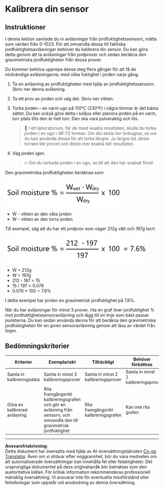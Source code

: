 <!--
CO_OP_TRANSLATOR_METADATA:
{
  "original_hash": "506d21b544d5de47406c89ad496a21cd",
  "translation_date": "2025-08-27T22:28:03+00:00",
  "source_file": "2-farm/lessons/2-detect-soil-moisture/assignment.md",
  "language_code": "sv"
}
-->
# Kalibrera din sensor

## Instruktioner

I denna lektion samlade du in avläsningar från jordfuktighetssensorn, mätta som värden från 0-1023. För att omvandla dessa till faktiska jordfuktighetsavläsningar behöver du kalibrera din sensor. Du kan göra detta genom att ta avläsningar från jordprover och sedan beräkna den gravimetriska jordfuktigheten från dessa prover.

Du kommer behöva upprepa dessa steg flera gånger för att få de nödvändiga avläsningarna, med olika fuktighet i jorden varje gång.

1. Ta en avläsning av jordfuktigheten med hjälp av jordfuktighetssensorn. Skriv ner denna avläsning.

1. Ta ett prov av jorden och väg det. Skriv ner vikten.

1. Torka jorden – en varm ugn på 110°C (230°F) i några timmar är det bästa sättet. Du kan också göra detta i solljus eller placera jorden på en varm, torr plats tills den är helt torr. Den ska vara pulveraktig och lös.

    > 💁 I ett laboratorium, för de mest exakta resultaten, skulle du torka jorden i en ugn i 48-72 timmar. Om din skola har torkugnar, se om du kan använda dessa för att torka längre. Ju längre tid, desto torrare blir provet och desto mer exakta blir resultaten.

1. Väg jorden igen.

    > 🔥 Om du torkade jorden i en ugn, se till att den har svalnat först!

Den gravimetriska jordfuktigheten beräknas som:

![jordfuktighet % är våtvikt minus torrvikt, dividerat med torrvikt, gånger 100](../../../../../translated_images/gsm-calculation.6da38c6201eec14e7573bb2647aa18892883193553d23c9d77e5dc681522dfb2.sv.png)

* W - vikten av den våta jorden  
* W - vikten av den torra jorden  

Till exempel, säg att du har ett jordprov som väger 212g vått och 197g torrt.

![Beräkningen ifylld](../../../../../translated_images/gsm-calculation-example.99f9803b4f29e97668e7c15412136c0c399ab12dbba0b89596fdae9d8aedb6fb.sv.png)

* W = 212g  
* W = 197g  
* 212 - 197 = 15  
* 15 / 197 = 0.076  
* 0.076 * 100 = 7.6%

I detta exempel har jorden en gravimetrisk jordfuktighet på 7.6%.

När du har avläsningar för minst 3 prover, rita en graf över jordfuktighet % mot jordfuktighetssensoravläsning och lägg till en linje som bäst passar punkterna. Du kan sedan använda denna för att beräkna den gravimetriska jordfuktigheten för en given sensoravläsning genom att läsa av värdet från linjen.

## Bedömningskriterier

| Kriterier | Exemplariskt | Tillräckligt | Behöver förbättras |
| --------- | ------------ | ------------ | ------------------ |
| Samla in kalibreringsdata | Samla in minst 3 kalibreringsprover | Samla in minst 2 kalibreringsprover | Samla in minst 1 kalibreringsprov |
| Göra en kalibrerad avläsning | Rita framgångsrikt kalibreringsgrafen och gör en avläsning från sensorn, och omvandla den till gravimetrisk jordfuktighet | Rita framgångsrikt kalibreringsgrafen | Kan inte rita grafen |

---

**Ansvarsfriskrivning**:  
Detta dokument har översatts med hjälp av AI-översättningstjänsten [Co-op Translator](https://github.com/Azure/co-op-translator). Även om vi strävar efter noggrannhet, bör du vara medveten om att automatiserade översättningar kan innehålla fel eller felaktigheter. Det ursprungliga dokumentet på dess originalspråk bör betraktas som den auktoritativa källan. För kritisk information rekommenderas professionell mänsklig översättning. Vi ansvarar inte för eventuella missförstånd eller feltolkningar som uppstår vid användning av denna översättning.